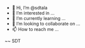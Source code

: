 - 👋 Hi, I’m @sdtala
- 👀 I’m interested in ...
- 🌱 I’m currently learning ...
- 💞️ I’m looking to collaborate on ...
- 📫 How to reach me ...

~~ SDT

<!---
sdtala/sdtala is a ✨ special ✨ repository because its `README.md` (this file) appears on your GitHub profile.
You can click the Preview link to take a look at your changes.
--->
